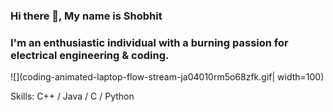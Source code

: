 ### Hi there 👋, My name is Shobhit

### I'm an enthusiastic individual with a burning passion for electrical engineering & coding.

![](coding-animated-laptop-flow-stream-ja04010rm5o68zfk.gif| width=100)


Skills: C++ / Java / C / Python





